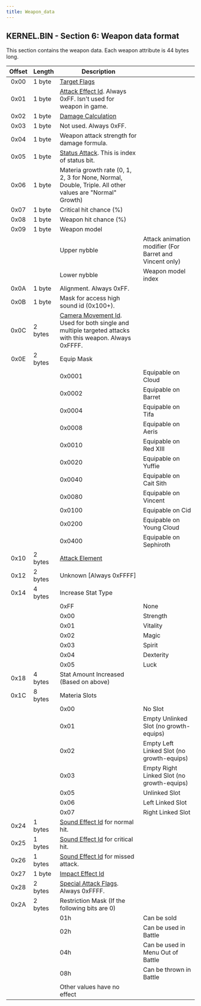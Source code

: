 ```yaml
---
title: Weapon_data
---
```


## KERNEL.BIN - Section 6: Weapon data format

This section contains the weapon data. Each weapon attribute is 44 bytes long.

| Offset | Length | Description |  |
|:--:|----|----|----|
| 0x00 | 1 byte | [Target Flags](Battle/Targeting_Data.md) |  |
| 0x01 | 1 byte | [Attack Effect Id](Battle/Attack_Effect_Id_List.md). Always 0xFF. Isn't used for weapon in game. |  |
| 0x02 | 1 byte | [Damage Calculation](Battle/Damage_Calculation.md) |  |
| 0x03 | 1 byte | Not used. Always 0xFF. |  |
| 0x04 | 1 byte | Weapon attack strength for damage formula. |  |
| 0x05 | 1 byte | [Status Attack](Battle/Status_Effects.md). This is index of status bit. |  |
| 0x06 | 1 byte | Materia growth rate (0, 1, 2, 3 for None, Normal, Double, Triple. All other values are "Normal" Growth) |  |
| 0x07 | 1 byte | Critical hit chance (%) |  |
| 0x08 | 1 byte | Weapon hit chance (%) |  |
| 0x09 | 1 byte | Weapon model |  |
|   |  | Upper nybble | Attack animation modifier (For Barret and Vincent only) |
|  |  | Lower nybble | Weapon model index |
| 0x0A | 1 byte | Alignment. Always 0xFF. |  |
| 0x0B | 1 byte | Mask for access high sound id (0x100+). |  |
| 0x0C | 2 bytes | [Camera Movement Id](Battle/Camera_Movement_Id_List.md). Used for both single and multiple targeted attacks with this weapon. Always 0xFFFF. |  |
| 0x0E | 2 bytes | Equip Mask |  |
|   |  | 0x0001 | Equipable on Cloud |
|  |  | 0x0002 | Equipable on Barret |
|  |  | 0x0004 | Equipable on Tifa |
|  |  | 0x0008 | Equipable on Aeris |
|  |  | 0x0010 | Equipable on Red XIII |
|  |  | 0x0020 | Equipable on Yuffie |
|  |  | 0x0040 | Equipable on Cait Sith |
|  |  | 0x0080 | Equipable on Vincent |
|  |  | 0x0100 | Equipable on Cid |
|  |  | 0x0200 | Equipable on Young Cloud |
|  |  | 0x0400 | Equipable on Sephiroth |
| 0x10 | 2 bytes | [Attack Element](Battle/Elemental_Data.md) |  |
| 0x12 | 2 bytes | Unknown \[Always 0xFFFF\] |  |
| 0x14 | 4 bytes | Increase Stat Type |  |
|   |  | 0xFF | None |
|  |  | 0x00 | Strength |
|  |  | 0x01 | Vitality |
|  |  | 0x02 | Magic |
|  |  | 0x03 | Spirit |
|  |  | 0x04 | Dexterity |
|  |  | 0x05 | Luck |
| 0x18 | 4 bytes | Stat Amount Increased (Based on above) |  |
| 0x1C | 8 bytes | Materia Slots |  |
|   |  | 0x00 | No Slot |
|  |  | 0x01 | Empty Unlinked Slot (no growth-equips) |
|  |  | 0x02 | Empty Left Linked Slot (no growth-equips) |
|  |  | 0x03 | Empty Right Linked Slot (no growth-equips) |
|  |  | 0x05 | Unlinked Slot |
|  |  | 0x06 | Left Linked Slot |
|  |  | 0x07 | Right Linked Slot |
| 0x24 | 1 bytes | [Sound Effect Id](Battle/Sound_Effect_Id_List.md) for normal hit. |  |
| 0x25 | 1 bytes | [Sound Effect Id](Battle/Sound_Effect_Id_List.md) for critical hit. |  |
| 0x26 | 1 bytes | [Sound Effect Id](Battle/Sound_Effect_Id_List.md) for missed attack. |  |
| 0x27 | 1 byte | [Impact Effect Id](Battle/Impact_Effect_Id_List.md) |  |
| 0x28 | 2 bytes | [Special Attack Flags](Battle/Special_Attack_Flags.md). Always 0xFFFF. |  |
| 0x2A | 2 bytes | Restriction Mask (If the following bits are 0) |  |
|   |  | 01h | Can be sold |
|  |  | 02h | Can be used in Battle |
|  |  | 04h | Can be used in Menu Out of Battle |
|  |  | 08h | Can be thrown in Battle |
|  |  | Other values have no effect |  |
